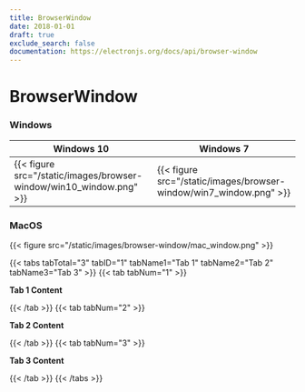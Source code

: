 ```yaml
---
title: BrowserWindow
date: 2018-01-01
draft: true
exclude_search: false
documentation: https://electronjs.org/docs/api/browser-window
---
```


# BrowserWindow

### Windows

Windows 10    | Windows 7
--------|------
{{< figure src="/static/images/browser-window/win10_window.png" >}} | {{< figure src="/static/images/browser-window/win7_window.png" >}}

### MacOS

{{< figure src="/static/images/browser-window/mac_window.png" >}}


{{< tabs tabTotal="3" tabID="1" tabName1="Tab 1" tabName2="Tab 2" tabName3="Tab 3" >}}
{{< tab tabNum="1" >}}

**Tab 1 Content**

{{< /tab >}}
{{< tab tabNum="2" >}}

**Tab 2 Content**

{{< /tab >}}
{{< tab tabNum="3" >}}

**Tab 3 Content**

{{< /tab >}}
{{< /tabs >}}